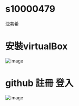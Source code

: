# s10000479
沈芸希
# 安裝virtualBox
![image](https://user-images.githubusercontent.com/90738394/133402985-59858115-f0f4-4c61-9c84-3b7bf04fc092.png)
# github 註冊 登入
![image](https://user-images.githubusercontent.com/90738394/133403277-81b4c822-95cd-456a-ab55-cf95f7fb0f14.png)

